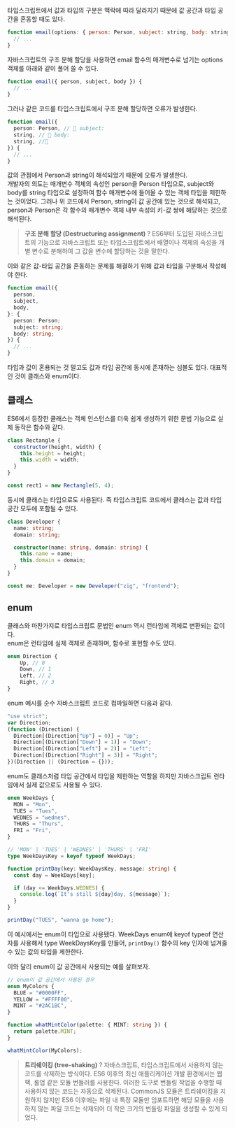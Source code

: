 타입스크립트에서 값과 타입의 구분은 맥락에 따라 달라지기 때문에 값 공간과 타입 공간을 혼동할 때도 있다.

```javascript
function email(options: { person: Person, subject: string, body: string }) {
  // ...
}
```

자바스크립트의 구조 분해 할당을 사용하면 email 함수의 매개변수로 넘기는 options 객체를 아래와 같이 풀어 쓸 수 있다.

```javascript
function email({ person, subject, body }) {
  // ...
}
```

그러나 같은 코드를 타입스크립트에서 구조 분해 할당하면 오류가 발생한다.

```typescript
function email({
  person: Person, // 🚨 subject:
  string, // 🚨 body:
  string, //🚨
}) {
  // ...
}
```

값의 관점에서 Person과 string이 해석되었기 때문에 오류가 발생한다. <br />
개발자의 의도는 매개변수 객체의 속성인 person을 Person 타입으로, subject와 body를 string 타입으로 설정하여 함수 매개변수에 들어올 수 있는 객체 타입을 제한하는 것이었다. 그러나 위 코드에서 Person, string이 값 공간에 있는 것으로 해석되고, person과 Person은 각 함수의 매개변수 객체 내부 속성의 키-값 쌍에 해당하는 것으로 해석된다. <br />

> **구조 분해 할당 (Destructuring assignment)** ? ES6부터 도입된 자바스크립트의 기능으로 자바스크립트 또는 타입스크립트에서 배열이나 객체의 속성을 개별 변수로 분해하여 그 값을 변수에 할당하는 것을 말한다.

이와 같은 값-타입 공간을 혼동하는 문제를 해결하기 위해 값과 타입을 구분해서 작성해야 한다.

```typescript
function email({
  person,
  subject,
  body,
}: {
  person: Person;
  subject: string;
  body: string;
}) {
  // ...
}
```

타입과 값이 혼용되는 것 말고도 값과 타입 공간에 동시에 존재하는 심볼도 있다. 대표적인 것이 클래스와 enum이다.

## 클래스

ES6에서 등장한 클래스는 객체 인스턴스를 더욱 쉽게 생성하기 위한 문법 기능으로 실제 동작은 함수와 같다.

```javascript
class Rectangle {
  constructor(height, width) {
    this.height = height;
    this.width = width;
  }
}

const rect1 = new Rectangle(5, 4);
```

동시에 클래스는 타입으로도 사용된다. 즉 타입스크립트 코드에서 클래스는 값과 타입 공간 모두에 포함될 수 있다.

```typescript
class Developer {
  name: string;
  domain: string;

  constructor(name: string, domain: string) {
    this.name = name;
    this.domain = domain;
  }
}

const me: Developer = new Developer("zig", "frontend");
```

## enum

클래스와 마찬가지로 타입스크립트 문법인 enum 역시 런타임에 객체로 변환되는 값이다.<br />
enum은 런타임에 실제 객체로 존재하며, 함수로 표현할 수도 있다.

```javascript
enum Direction {
    Up, // 0
    Down, // 1
    Left, // 2
    Right, // 3
}
```

enum 예시를 순수 자바스크립트 코드로 컴파일하면 다음과 같다.

```javascript
"use strict";
var Direction;
(function (Direction) {
  Direction[(Direction["Up"] = 0)] = "Up";
  Direction[(Direction["Down"] = 1)] = "Down";
  Direction[(Direction["Left"] = 2)] = "Left";
  Direction[(Direction["Right"] = 3)] = "Right";
})(Direction || (Direction = {}));
```

enum도 클래스처럼 타입 공간에서 타입을 제한하는 역할을 하지만 자바스크립트 런타임에서 실제 값으로도 사용될 수 있다.

```typescript
enum WeekDays {
  MON = "Mon",
  TUES = "Tues",
  WEDNES = "wednes",
  THURS = "Thurs",
  FRI = "Fri",
}

// 'MON' | 'TUES' | 'WEDNES' | 'THURS' | 'FRI'
type WeekDaysKey = keyof typeof WeekDays;

function printDay(key: WeekDaysKey, message: string) {
  const day = WeekDays[key];

  if (day <= WeekDays.WEDNES) {
    console.log(`It's still ${day}day, ${message}`);
  }
}

printDay("TUES", "wanna go home");
```

이 예시에서는 enum이 타입으로 사용됐다. WeekDays enum에 keyof typeof 연산자를 사용해서 type WeekDaysKey를 만들어, `printDay()` 함수의 key 인자에 넘겨줄 수 있는 값의 타입을 제한한다.

이와 달리 enum이 값 공간에서 사용되는 예를 살펴보자.

```typescript
// enum이 값 공간에서 사용된 경우
enum MyColors {
  BLUE = "#0000FF",
  YELLOW = "#FFFF00",
  MINT = "#2AC1BC",
}

function whatMintColor(palette: { MINT: string }) {
  return palette.MINT;
}

whatMintColor(MyColors);
```

> **트리쉐이킹 (tree-shaking)** ? 자바스크립트, 타입스크립트에서 사용하지 않는 코드를 삭제하는 방식이다. ES6 이후의 최신 애플리케이션 개발 환경에서는 웹팩, 롤업 같은 모듈 번들러를 사용한다. 이러한 도구로 번들링 작업을 수행할 때 사용하지 않는 코드는 자동으로 삭제된다. CommonJS 모듈은 트리쉐이킹을 지원하지 않지만 ES6 이후에는 파일 내 특정 모듈만 임포트하면 해당 모듈을 사용하지 않는 파일 코드는 삭제되어 더 작은 크기의 번들링 파일을 생성할 수 있게 되었다.

